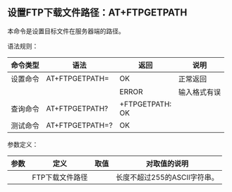 ## 设置FTP下载文件路径：AT+FTPGETPATH

本命令是设置目标文件在服务器端的路径。

语法规则：

| 命令类型 | 语法                  | 返回                       | 说明         |
| -------- | --------------------- | -------------------------- | ------------ |
| 设置命令 | AT+FTPGETPATH=<value> | OK                         | 正常返回     |
|          |                       | ERROR                      | 输入格式有误 |
| 查询命令 | AT+FTPGETPATH?        | +FTPGETPATH:<value> <br>OK |              |
| 测试命令 | AT+FTPGETPATH=?       | OK                         |              |

 

参数定义：

| 参数    | 定义            | 取值 | 对取值的说明                 |
| ------- | --------------- | ---- | ---------------------------- |
| <value> | FTP下载文件路径 |      | 长度不超过255的ASCII字符串。 |
